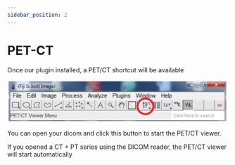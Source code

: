 ```yaml
---
sidebar_position: 2
---
```


# PET-CT

Once our plugin installed, a PET/CT shortcut will be available

![](../../static/img/getting-started/QuickToolsPetCt.png )

You can open your dicom and click this button to start the PET/CT viewer.

If you opened a CT + PT series using the DICOM reader, the PET/CT viewer will start automatically